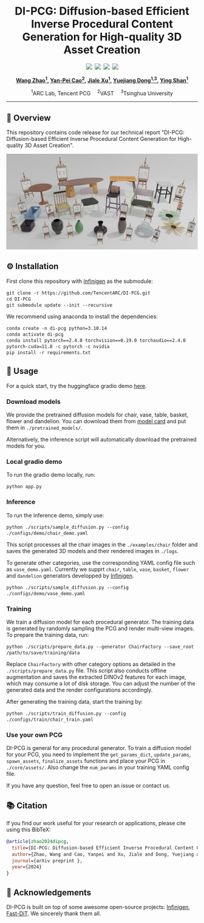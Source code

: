 <div align="center">
  
# DI-PCG: Diffusion-based Efficient Inverse Procedural Content Generation for High-quality 3D Asset Creation

<a href="https://thuzhaowang.github.io/projects/DI-PCG"><img src="https://img.shields.io/static/v1?label=Project%20Page&message=Github&color=blue&logo=github-pages"></a>&ensp;<a href=""><img src="https://img.shields.io/badge/ArXiv-2404.07191-brightgreen"></a>&ensp;<a href="https://huggingface.co/TencentARC/DI-PCG"><img src="https://img.shields.io/badge/%F0%9F%A4%97%20Model_Card-Huggingface-orange"></a>&ensp;<a href="https://huggingface.co/spaces/TencentARC/DI-PCG"><img src="https://img.shields.io/badge/%F0%9F%A4%97%20Gradio%20Demo-Huggingface-orange"></a><br>

**[Wang Zhao<sup>1</sup>](https://thuzhaowang.github.io), [Yan-Pei Cao<sup>2</sup>](https://yanpei.me/), [Jiale Xu<sup>1</sup>](https://bluestyle97.github.io/),  [Yuejiang Dong<sup>1,3</sup>](https://scholar.google.com.hk/citations?user=0i7bPj8AAAAJ&hl=zh-CN), [Ying Shan<sup>1</sup>](https://scholar.google.com/citations?user=4oXBp9UAAAAJ&hl=en)**

<sup>1</sup>ARC Lab, Tencent PCG &ensp;&ensp;<sup>2</sup>VAST &ensp;&ensp;<sup>3</sup>Tsinghua University



</div>

---

## 🚩 Overview
This repository contains code release for our technical report "DI-PCG: Diffusion-based Efficient Inverse Procedural Content Generation for High-quality 3D Asset Creation".

<p align="center">
  <img src="misc/teaser.png" >
</p>


## ⚙️ Installation
First clone this repository with [Infinigen](https://github.com/princeton-vl/infinigen) as the submodule:
```
git clone -r https://github.com/TencentARC/DI-PCG.git
cd DI-PCG
git submodule update --init --recursive
```
We recommend using anaconda to install the dependencies:
```
conda create -n di-pcg python=3.10.14
conda activate di-pcg
conda install pytorch==2.4.0 torchvision==0.19.0 torchaudio==2.4.0  pytorch-cuda=11.8 -c pytorch -c nvidia
pip install -r requirements.txt
```

## 🚀 Usage
For a quick start, try the huggingface gradio demo [here](https://huggingface.co/spaces/TencentARC/DI-PCG).

### Download models
We provide the pretrained diffusion models for chair, vase, table, basket, flower and dandelion. You can download them from [model card]() and put them in `./pretrained_models/`. 

Alternatively, the inference script will automatically download the pretrained models for you.

### Local gradio demo
To run the gradio demo locally, run:
```
python app.py
```

### Inference
To run the inference demo, simply use:
```
python ./scripts/sample_diffusion.py --config ./configs/demo/chair_demo.yaml
```
This script processes all the chair images in the `./examples/chair` folder and saves the generated 3D models and their rendered images in `./logs`. 

To generate other categories, use the corresponding YAML config file such as `vase_demo.yaml`. Currently we supprt `chair`, `table`, `vase`, `basket`, `flower` and `dandelion` generators developped by [Infinigen](https://github.com/princeton-vl/infinigen).
```
python ./scripts/sample_diffusion.py --config ./configs/demo/vase_demo.yaml
```

### Training
We train a diffusion model for each procedural generator. The training data is generated by randomly sampling the PCG and render multi-view images. To prepare the training data, run:
```
python ./scripts/prepare_data.py --generator ChairFactory --save_root /path/to/save/training/data
```
Replace `ChairFactory` with other category options as detailed in the `./scripts/prepare_data.py` file. This script also conducts offline augmentation and saves the extracted DINOv2 features for each image, which may consume a lot of disk storage. You can adjust the number of the generated data and the render configurations accordingly.

After generating the training data, start the training by:
```
python ./scripts/train_diffusion.py --config ./configs/train/chair_train.yaml
```

### Use your own PCG
DI-PCG is general for any procedural generator. To train a diffusion model for your PCG, you need to implement the `get_params_dict`, `update_params`, `spawn_assets`, `finalize_assets` functions and place your PCG in `./core/assets/`. Also change the `num_params` in your training YAML config file.

If you have any question, feel free to open an issue or contact us.

## :books: Citation

If you find our work useful for your research or applications, please cite using this BibTeX:

```BibTeX
@article{zhao2024dipcg,
  title={DI-PCG: Diffusion-based Efficient Inverse Procedural Content Generation for High-quality 3D Asset Creation},
  author={Zhao, Wang and Cao, Yanpei and Xu, Jiale and Dong, Yuejiang and Shan, Ying},
  journal={arXiv preprint },
  year={2024}
}
```

## 🤗 Acknowledgements

DI-PCG is built on top of some awesome open-source projects: [Infinigen](https://github.com/princeton-vl/infinigen), [Fast-DiT](https://github.com/chuanyangjin/fast-DiT). We sincerely thank them all.

